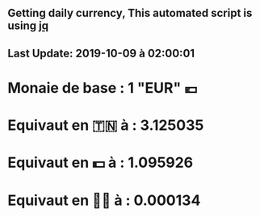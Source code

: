 ## Getting daily currency, This automated script is using [jq](https://stedolan.github.io/jq/)
## Last Update:  2019-10-09 à 02:00:01
 # Monaie de base : 1 "EUR" 💶 
 # Equivaut en 🇹🇳 à :  3.125035 
 # Equivaut en 💵 à : 1.095926
 # Equivaut en 🐱‍💻 à :  0.000134
